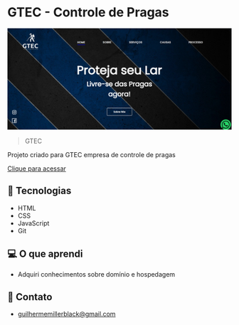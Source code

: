 # GTEC - Controle de Pragas

![preview](./preview.jpeg)

> GTEC

Projeto criado para GTEC empresa de controle de pragas 

[Clique para acessar](https://gtecpragas.com.br/)


## 🚀 Tecnologias

- HTML
- CSS
- JavaScript
- Git


## 💻 O que aprendi

- Adquiri conhecimentos sobre domínio e hospedagem

## 📨 Contato

- guilhermemillerblack@gmail.com